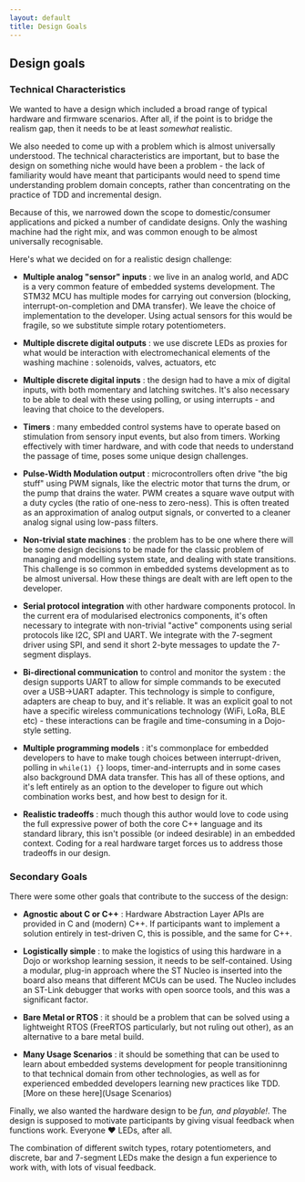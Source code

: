 ```yaml
---
layout: default
title: Design Goals
---
```


## Design goals

### Technical Characteristics

We wanted to have a design which included a broad range of typical
hardware and firmware scenarios. After all, if the point is to bridge
the realism gap, then it needs to be at least _somewhat_ realistic.

We also needed to come up with a problem which is almost universally
understood. The technical characteristics are important, but to base
the design on something niche would have been a problem - the lack of
familiarity would have meant that participants would need to spend
time understanding problem domain concepts, rather than concentrating
on the practice of TDD and incremental design.

Because of this, we narrowed down the scope to domestic/consumer
applications and picked a number of candidate designs. Only the
washing machine had the right mix, and was common enough to be almost
universally recognisable.

Here's what we decided on for a realistic design challenge:

- __Multiple analog "sensor" inputs__ : we live in an analog world,
  and ADC is a very common feature of embedded systems
  development. The STM32 MCU has multiple modes for carrying out
  conversion (blocking, interrupt-on-completion and DMA transfer). We
  leave the choice of implementation to the developer. Using actual
  sensors for this would be fragile, so we substitute simple rotary
  potentiometers.

- __Multiple discrete digital outputs__ : we use discrete LEDs as
  proxies for what would be interaction with electromechanical
  elements of the washing machine : solenoids, valves, actuators, etc
  
- __Multiple discrete digital inputs__ : the design had to have a mix
  of digital inputs, with both momentary and latching switches. It's
  also necessary to be able to deal with these using polling, or using
  interrupts - and leaving that choice to the developers.

- __Timers__ : many embedded control systems have to operate based on
  stimulation from sensory input events, but also from timers. Working
  effectively with timer hardware, and with code that needs to
  understand the passage of time, poses some unique design challenges.

- __Pulse-Width Modulation output__ : microcontrollers often drive
  "the big stuff" using PWM signals, like the electric motor that
  turns the drum, or the pump that drains the water. PWM creates a
  square wave output with a duty cycles (the ratio of one-ness to
  zero-ness). This is often treated as an approximation of analog
  output signals, or converted to a cleaner analog signal using
  low-pass filters.

- __Non-trivial state machines__ : the problem has to be one where
  there will be some design decisions to be made for the classic
  problem of managing and modelling system state, and dealing with
  state transitions. This challenge is so common in embedded systems
  development as to be almost universal. How these things are dealt
  with are left open to the developer.

- __Serial protocol integration__ with other hardware components
  protocol. In the current era of modularised electronics components,
  it's often necessary to integrate with non-trivial "active"
  components using serial protocols like I2C, SPI and UART. We
  integrate with the 7-segment driver using SPI, and send it short
  2-byte messages to update the 7-segment displays.

- __Bi-directional communication__ to control and monitor the system :
  the design supports UART to allow for simple commands to be executed
  over a USB->UART adapter. This technology is simple to configure,
  adapters are cheap to buy, and it's reliable. It was an explicit
  goal to not have a specific wireless communications technology
  (WiFi, LoRa, BLE etc) - these interactions can be fragile and
  time-consuming in a Dojo-style setting.

- __Multiple programming models__ : it's commonplace for embedded
  developers to have to make tough choices between interrupt-driven,
  polling in ```while(1) {}``` loops, timer-and-interrupts and in some
  cases also background DMA data transfer. This has all of these
  options, and it's left entirely as an option to the developer to
  figure out which combination works best, and how best to design for
  it.

- __Realistic tradeoffs__ : much though this author would love to code
  using the full expressive power of both the core C++ language and
  its standard library, this isn't possible (or indeed desirable) in
  an embedded context. Coding for a real hardware target forces us to
  address those tradeoffs in our design.

### Secondary Goals

There were some other goals that contribute to the success of the
design:

- __Agnostic about C or C++__ : Hardware Abstraction Layer APIs are
  provided in C and (modern) C++. If participants want to implement a
  solution entirely in test-driven C, this is possible, and the same
  for C++.

- __Logistically simple__ : to make the logistics of using this
  hardware in a Dojo or workshop learning session, it needs to be
  self-contained. Using a modular, plug-in approach where the ST
  Nucleo is inserted into the board also means that different MCUs can
  be used. The Nucleo includes an ST-Link debugger that works with
  open soorce tools, and this was a significant factor.

- __Bare Metal or RTOS__ : it should be a problem that can be solved
  using a lightweight RTOS (FreeRTOS particularly, but not ruling out
  other), as an alternative to a bare metal build.

- __Many Usage Scenarios__ : it should be something that can be used
  to learn about embedded systems development for people
  transitioninng to that technical domain from other technologies, as
  well as for experienced embedded developers learning new practices
  like TDD.  [More on these here](Usage Scenarios)

Finally, we also wanted the hardware design to be _fun, and
playable!_. The design is supposed to motivate participants by giving
visual feedback when functions work. Everyone :heart: LEDs, after all.

The combination of different switch types, rotary potentiometers, and
discrete, bar and 7-segment LEDs make the design a fun experience to
work with, with lots of visual feedback.
